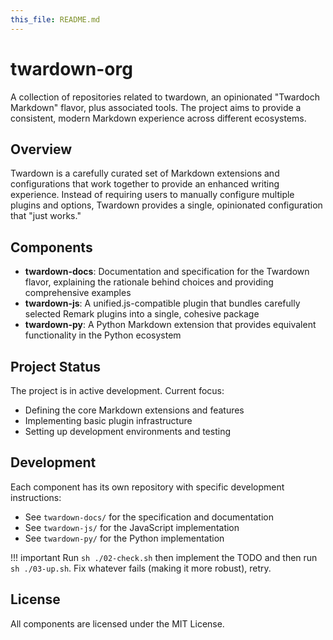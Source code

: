```yaml
---
this_file: README.md
---
```


# twardown-org

A collection of repositories related to twardown, an opinionated "Twardoch Markdown" flavor, plus associated tools. The project aims to provide a consistent, modern Markdown experience across different ecosystems.

## Overview

Twardown is a carefully curated set of Markdown extensions and configurations that work together to provide an enhanced writing experience. Instead of requiring users to manually configure multiple plugins and options, Twardown provides a single, opinionated configuration that "just works."

## Components

- **twardown-docs**: Documentation and specification for the Twardown flavor, explaining the rationale behind choices and providing comprehensive examples
- **twardown-js**: A unified.js-compatible plugin that bundles carefully selected Remark plugins into a single, cohesive package
- **twardown-py**: A Python Markdown extension that provides equivalent functionality in the Python ecosystem

## Project Status

The project is in active development. Current focus:

- Defining the core Markdown extensions and features
- Implementing basic plugin infrastructure
- Setting up development environments and testing

## Development

Each component has its own repository with specific development instructions:

- See `twardown-docs/` for the specification and documentation
- See `twardown-js/` for the JavaScript implementation
- See `twardown-py/` for the Python implementation

!!! important
Run `sh ./02-check.sh` then implement the TODO and then run `sh ./03-up.sh`. Fix whatever fails (making it more robust), retry. 

## License

All components are licensed under the MIT License.
